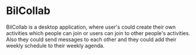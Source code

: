 # BilCollab

BilCollab is a desktop application, where user's could create their own activities which people can join or users can join to other people's activities. Also they could send messages to each other and they could add their weekly schedule to their weekly agenda. 
